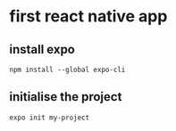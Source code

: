 # first react native app

## install expo

``npm install --global expo-cli``

## initialise the project

``expo init my-project``


